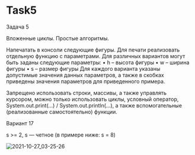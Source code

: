 # Task5
Задача 5

Вложенные циклы. Простые алгоритмы.

Напечатать в консоли следующие фигуры.
Для печати реализовать отдельную функцию с параметрами.
Для различных вариантов могут быть заданы следующие параметры:
•	h – высота фигуры
•	w – ширина фигуры
•	s – размер фигуры
Для каждого варианта указаны допустимые значения данных параметров, а также в скобках приведены значения параметров для приведенного примера.

Запрещено использовать строки, массивы, а также управлять курсором, можно только использовать циклы, условный оператор, System.out.print(...) / System.out.println(…), а также вспомогательные (реализованные самостоятельно) функции.

Вариант 17

s >= 2, s — четное (в примере ниже: s = 8)

![2021-10-27_03-25-26](https://user-images.githubusercontent.com/90615217/138979920-6a9bd4f4-a2fc-43dc-9c13-c9bdecb49624.png)
